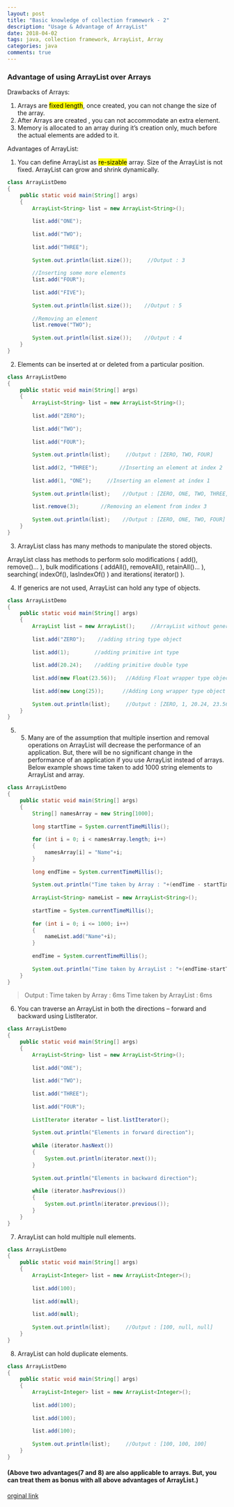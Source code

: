 ```yaml
---
layout: post
title: "Basic knowledge of collection framework - 2"
description: "Usage & Advantage of ArrayList"
date: 2018-04-02
tags: java, collection framework, ArrayList, Array
categories: java
comments: true
---
```


### Advantage of using ArrayList over Arrays

Drawbacks of Arrays:
1. Arrays are <mark>fixed length</mark>, once created, you can not change the size of the array.
2. After Arrays are created , you can not accommodate an extra element.
3. Memory is allocated to an array during it’s creation only, much before the actual elements are added to it.

Advantages of ArrayList:
1. You can define ArrayList as <mark>re-sizable</mark> array. Size of the ArrayList is not fixed. ArrayList can grow and shrink dynamically.
```java
class ArrayListDemo
{
    public static void main(String[] args)
    {
        ArrayList<String> list = new ArrayList<String>();
 
        list.add("ONE");
 
        list.add("TWO");
 
        list.add("THREE");
 
        System.out.println(list.size());     //Output : 3
 
        //Inserting some more elements
        list.add("FOUR");
 
        list.add("FIVE");
 
        System.out.println(list.size());    //Output : 5
 
        //Removing an element
        list.remove("TWO");
 
        System.out.println(list.size());    //Output : 4
    }
}
```
2. Elements can be inserted at or deleted from a particular position.
```java
class ArrayListDemo
{
    public static void main(String[] args)
    {
        ArrayList<String> list = new ArrayList<String>();
 
        list.add("ZERO");
 
        list.add("TWO");
 
        list.add("FOUR");
 
        System.out.println(list);     //Output : [ZERO, TWO, FOUR]
 
        list.add(2, "THREE");       //Inserting an element at index 2
 
        list.add(1, "ONE");     //Inserting an element at index 1
 
        System.out.println(list);    //Output : [ZERO, ONE, TWO, THREE, FOUR]
 
        list.remove(3);       //Removing an element from index 3
 
        System.out.println(list);    //Output : [ZERO, ONE, TWO, FOUR]
    }
}
```
3. ArrayList class has many methods to manipulate the stored objects.

ArrayList class has methods to perform solo modifications ( add(), remove()… ), bulk modifications ( addAll(), removeAll(), retainAll()… ), searching( indexOf(), lasIndexOf() ) and iterations( iterator() ).

4. If generics are not used, ArrayList can hold any type of objects.
```java
class ArrayListDemo
{
    public static void main(String[] args)
    {
        ArrayList list = new ArrayList();     //ArrayList without generics
 
        list.add("ZERO");    //adding string type object
 
        list.add(1);        //adding primitive int type
 
        list.add(20.24);    //adding primitive double type
 
        list.add(new Float(23.56));   //Adding Float wrapper type object
 
        list.add(new Long(25));      //Adding Long wrapper type object
 
        System.out.println(list);     //Output : [ZERO, 1, 20.24, 23.56, 25]
    }
}
```
5. 5) Many are of the assumption that multiple insertion and removal operations on ArrayList will decrease the performance of an application. But, there will be no significant change in the performance of an application if you use ArrayList instead of arrays. Below example shows time taken to add 1000 string elements to ArrayList and array.
```java
class ArrayListDemo
{
    public static void main(String[] args)
    {
        String[] namesArray = new String[1000];
 
        long startTime = System.currentTimeMillis();
 
        for (int i = 0; i < namesArray.length; i++)
        {
            namesArray[i] = "Name"+i;
        }
 
        long endTime = System.currentTimeMillis();          
 
        System.out.println("Time taken by Array : "+(endTime - startTime)+"ms");
 
        ArrayList<String> nameList = new ArrayList<String>();     
 
        startTime = System.currentTimeMillis();
 
        for (int i = 0; i <= 1000; i++)
        {
            nameList.add("Name"+i);
        }
 
        endTime = System.currentTimeMillis();
 
        System.out.println("Time taken by ArrayList : "+(endTime-startTime)+"ms");
    }
}
```
>Output :
Time taken by Array : 6ms
Time taken by ArrayList : 6ms

6. You can traverse an ArrayList in both the directions – forward and backward using ListIterator.
```java
class ArrayListDemo
{
    public static void main(String[] args)
    {    
        ArrayList<String> list = new ArrayList<String>();
         
        list.add("ONE");
         
        list.add("TWO");
         
        list.add("THREE");
         
        list.add("FOUR");
         
        ListIterator iterator = list.listIterator();
         
        System.out.println("Elements in forward direction");
         
        while (iterator.hasNext())
        {
            System.out.println(iterator.next());
        }
         
        System.out.println("Elements in backward direction");
         
        while (iterator.hasPrevious())
        {
            System.out.println(iterator.previous());
        }
    }
}
```
7. ArrayList can hold multiple null elements.
```java
class ArrayListDemo
{
    public static void main(String[] args)
    {
        ArrayList<Integer> list = new ArrayList<Integer>();     
 
        list.add(100);
 
        list.add(null);
 
        list.add(null);
 
        System.out.println(list);     //Output : [100, null, null]
    }
}
```
8. ArrayList can hold duplicate elements.
```java
class ArrayListDemo
{
    public static void main(String[] args)
    {
        ArrayList<Integer> list = new ArrayList<Integer>();     
 
        list.add(100);
 
        list.add(100);
 
        list.add(100);
 
        System.out.println(list);     //Output : [100, 100, 100]
    }
}
```

#### (Above two advantages(7 and 8) are also applicable to arrays. But, you can treat them as bonus with all above advantages of ArrayList.)

[orginal link](http://javaconceptoftheday.com/advantages-of-using-arraylist-over-arrays/)

